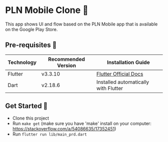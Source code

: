 # PLN Mobile Clone 📱

This app shows UI and flow based on the PLN Mobile app that is available on the Google Play Store.

## Pre-requisites 📐

| Technology | Recommended Version | Installation Guide                                                    |
|------------|---------------------|-----------------------------------------------------------------------|
| Flutter    | v3.3.10             | [Flutter Official Docs](https://flutter.dev/docs/get-started/install) |
| Dart       | v2.18.6             | Installed automatically with Flutter                                  |

## Get Started 🚀

- Clone this project
- Run `make get` (make sure you have 'make' install on your computer: https://stackoverflow.com/a/54086635/17352451) 
- Run `flutter run lib/main_prd.dart` 
